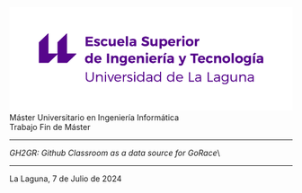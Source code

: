 ![image](images/escuela-ingenieria-tecnologia-original.png)\
Máster Universitario en Ingeniería Informática\
Trabajo Fin de Máster

------------------------------------------------------------------------


*GH2GR: Github Classroom as a data source for GoRace*\

------------------------------------------------------------------------

La Laguna, 7 de Julio de 2024
